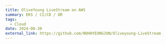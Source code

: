 ```yaml
---
title: OliveYoung LiveStream on AWS
summary: EKS / CI/CD / DR
tags:
  - Cloud
date: 2024-08-30
external_link: https://github.com/NOHHYEONGJUN/Oliveyoung-LiveStream
---
```

